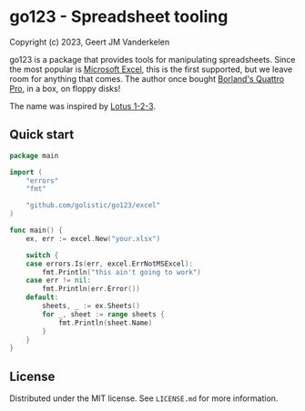go123 - Spreadsheet tooling
===========================

Copyright (c) 2023, Geert JM Vanderkelen

go123 is a package that provides tools for manipulating spreadsheets. Since
the most popular is [Microsoft Excel][1], this is the first supported, but we
leave room for anything that comes. The author once bought
[Borland's Quattro Pro][2], in a box, on floppy disks!

The name was inspired by [Lotus 1-2-3][3].

Quick start
-----------

```go
package main

import (
	"errors"
	"fmt"

	"github.com/golistic/go123/excel"
)

func main() {
	ex, err := excel.New("your.xlsx")

	switch {
	case errors.Is(err, excel.ErrNotMSExcel):
		fmt.Println("this ain't going to work")
	case err != nil:
		fmt.Println(err.Error())
	default:
		sheets, _ := ex.Sheets()
		for _, sheet := range sheets {
			fmt.Println(sheet.Name)
		}
	}
}
```

License
-------

Distributed under the MIT license. See `LICENSE.md` for more information.


[1]: https://en.wikipedia.org/wiki/Microsoft_Excel

[2]: https://en.wikipedia.org/wiki/Quattro_Pro

[3]: https://en.wikipedia.org/wiki/Lotus_1-2-3

